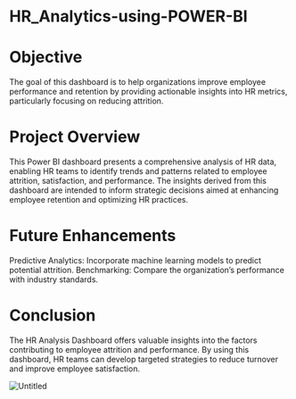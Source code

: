 # HR_Analytics-using-POWER-BI

# Objective

The goal of this dashboard is to help organizations improve employee performance and retention by providing actionable insights into HR metrics, particularly focusing on reducing attrition.

# Project Overview

This Power BI dashboard presents a comprehensive analysis of HR data, enabling HR teams to identify trends and patterns related to employee attrition, satisfaction, and performance. The insights derived from this dashboard are intended to inform strategic decisions aimed at enhancing employee retention and optimizing HR practices.

# Future Enhancements

Predictive Analytics: Incorporate machine learning models to predict potential attrition.
Benchmarking: Compare the organization’s performance with industry standards.

# Conclusion

The HR Analysis Dashboard offers valuable insights into the factors contributing to employee attrition and performance. By using this dashboard, HR teams can develop targeted strategies to reduce turnover and improve employee satisfaction.


![Untitled](https://github.com/user-attachments/assets/64fe1a02-7987-46aa-a462-d11eda33ecad)



